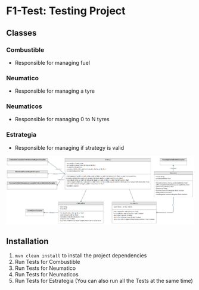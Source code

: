 # F1-Test: Testing Project
## Classes
### Combustible
- Responsible for managing fuel
### Neumatico
- Responsible for managing a tyre
### Neumaticos
- Responsible for managing 0 to N tyres
### Estrategia
- Responsible for managing if strategy is valid

![DiagramaClases.png](images/DiagramaClases.png)

## Installation
1. ``mvn clean install`` to install the project dependencies
2. Run Tests for Combustible
3. Run Tests for Neumatico
4. Run Tests for Neumaticos
5. Run Tests for Estrategia
(You can also run all the Tests at the same time)





